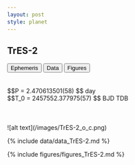 ```yaml
---
layout: post
style: planet
---
```

<script src="../js/planets.js"></script>

## TrES-2

<!-- Tab links -->
<div class="tab">
<button class="tablinks" onclick="openCity(event, 'Ephemeris')">Ephemeris</button>
<button class="tablinks" onclick="openCity(event, 'Data')">Data</button>
<button class="tablinks" onclick="openCity(event, 'Figures')">Figures</button>
</div>

<!-- Tab content -->
<div id="Ephemeris" class="tabcontent" markdown="1">
<br/><br/>
$$P = 2.470613501(58) $$ day <br/>
$$T_0 = 2457552.377975(57) $$ BJD TDB
<br/><br/>
<br/><br/>
![alt text](/images/TrES-2_o_c.png)
</div>


<div id="Data" class="tabcontent" markdown="1">

{% include data/data_TrES-2.md %}

</div>

<div id="Figures" class="tabcontent" markdown="1">
{% include figures/figures_TrES-2.md %}
</div>


<script src="../js/tabs.js"></script>


